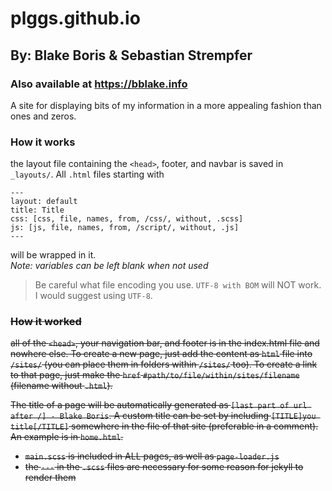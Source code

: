 # plggs.github.io
## By: Blake Boris & Sebastian Strempfer
### Also available at https://bblake.info
A site for displaying bits of my information in a more appealing fashion than ones and zeros.

### How it works
the layout file containing the `<head>`, footer, and navbar is saved in `_layouts/`. All `.html` files starting with
```
---
layout: default
title: Title
css: [css, file, names, from, /css/, without, .scss]
js: [js, file, names, from, /script/, without, .js]
---
```
will be wrapped in it.<br>
*Note: variables can be left blank when not used*

> Be careful what file encoding you use. `UTF-8 with BOM` will NOT work. 
> I would suggest using `UTF-8`.

<del>

### How it worked
all of the `<head>`, your navigation bar, and footer is in the index.html file and nowhere else. 
To create a new page, just add the content as `html` file into `/sites/` (you can place them in folders within `/sites/` too). 
To create a link to that page, just make the `href` `#path/to/file/within/sites/filename` (filename without `.html`).

The title of a page will be automatically generated as `[last part of url after /] - Blake Boris`. A custom title can be set by including `[TITLE]you title[/TITLE]` somewhere in the file of that site (preferable in a comment). An example is in `home.html`.

- `main.scss` is included in ALL pages, as well as `page-loader.js`
- the `---` in the `.scss` files are necessary for some reason for jekyll to render them
</del>
